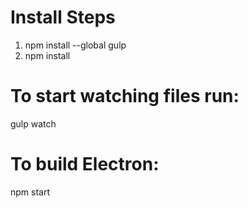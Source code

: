 # Install Steps
1. npm install --global gulp
2. npm install


# To start watching files run:
gulp watch


# To build Electron:
npm start
